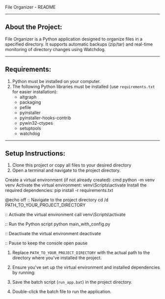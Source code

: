 File Organizer - README

----------------------------------------------
About the Project:
----------------------------------------------
File Organizer is a Python application designed to organize files in a specified directory. 
It supports automatic backups (zip/tar) and real-time monitoring of directory changes using Watchdog.

----------------------------------------------
Requirements:
----------------------------------------------
1. Python must be installed on your computer.
2. The following Python libraries must be installed (use `requirements.txt` for easier installation):
   - altgraph
   - packaging
   - pefile
   - pyinstaller
   - pyinstaller-hooks-contrib
   - pywin32-ctypes
   - setuptools
   - watchdog

----------------------------------------------
Setup Instructions:
----------------------------------------------
1. Clone this project or copy all files to your desired directory
2. Open a terminal and navigate to the project directory.

Create a virtual environment (if not already created):
cmd
python -m venv venv
Activate the virtual environment:
venv\Scripts\activate
Install the required dependencies:
pip install -r requirements.txt

@echo off
:: Navigate to the project directory
cd /d PATH_TO_YOUR_PROJECT_DIRECTORY

:: Activate the virtual environment
call venv\Scripts\activate

:: Run the Python script
python main_with_config.py

:: Deactivate the virtual environment
deactivate

:: Pause to keep the console open
pause

1. Replace `PATH_TO_YOUR_PROJECT_DIRECTORY` with the actual path to the directory where you've installed the project.
2. Ensure you've set up the virtual environment and installed dependencies by running:

3. Save the batch script (`run_app.bat`) in the project directory.
4. Double-click the batch file to run the application.


